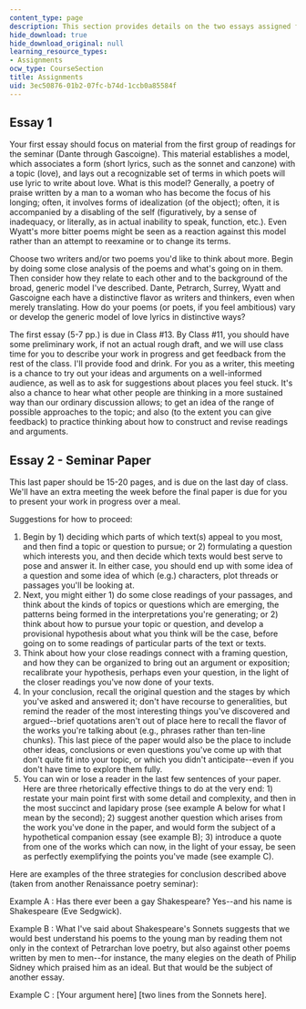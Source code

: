 ```yaml
---
content_type: page
description: This section provides details on the two essays assigned for the course.
hide_download: true
hide_download_original: null
learning_resource_types:
- Assignments
ocw_type: CourseSection
title: Assignments
uid: 3ec50876-01b2-07fc-b74d-1ccb0a85584f
---
```


Essay 1
-------

Your first essay should focus on material from the first group of readings for the seminar (Dante through Gascoigne). This material establishes a model, which associates a form (short lyrics, such as the sonnet and canzone) with a topic (love), and lays out a recognizable set of terms in which poets will use lyric to write about love. What is this model? Generally, a poetry of praise written by a man to a woman who has become the focus of his longing; often, it involves forms of idealization (of the object); often, it is accompanied by a disabling of the self (figuratively, by a sense of inadequacy, or literally, as in actual inability to speak, function, etc.). Even Wyatt's more bitter poems might be seen as a reaction against this model rather than an attempt to reexamine or to change its terms.

Choose two writers and/or two poems you'd like to think about more. Begin by doing some close analysis of the poems and what's going on in them. Then consider how they relate to each other and to the background of the broad, generic model I've described. Dante, Petrarch, Surrey, Wyatt and Gascoigne each have a distinctive flavor as writers and thinkers, even when merely translating. How do your poems (or poets, if you feel ambitious) vary or develop the generic model of love lyrics in distinctive ways?

The first essay (5-7 pp.) is due in Class #13. By Class #11, you should have some preliminary work, if not an actual rough draft, and we will use class time for you to describe your work in progress and get feedback from the rest of the class. I'll provide food and drink. For you as a writer, this meeting is a chance to try out your ideas and arguments on a well-informed audience, as well as to ask for suggestions about places you feel stuck. It's also a chance to hear what other people are thinking in a more sustained way than our ordinary discussion allows; to get an idea of the range of possible approaches to the topic; and also (to the extent you can give feedback) to practice thinking about how to construct and revise readings and arguments.

Essay 2 - Seminar Paper
-----------------------

This last paper should be 15-20 pages, and is due on the last day of class. We'll have an extra meeting the week before the final paper is due for you to present your work in progress over a meal.

Suggestions for how to proceed:

1.  Begin by 1) deciding which parts of which text(s) appeal to you most, and then find a topic or question to pursue; or 2) formulating a question which interests you, and then decide which texts would best serve to pose and answer it. In either case, you should end up with some idea of a question and some idea of which (e.g.) characters, plot threads or passages you'll be looking at.
2.  Next, you might either 1) do some close readings of your passages, and think about the kinds of topics or questions which are emerging, the patterns being formed in the interpretations you're generating; or 2) think about how to pursue your topic or question, and develop a provisional hypothesis about what you think will be the case, before going on to some readings of particular parts of the text or texts.
3.  Think about how your close readings connect with a framing question, and how they can be organized to bring out an argument or exposition; recalibrate your hypothesis, perhaps even your question, in the light of the closer readings you've now done of your texts.
4.  In your conclusion, recall the original question and the stages by which you've asked and answered it; don't have recourse to generalities, but remind the reader of the most interesting things you've discovered and argued--brief quotations aren't out of place here to recall the flavor of the works you're talking about (e.g., phrases rather than ten-line chunks). This last piece of the paper would also be the place to include other ideas, conclusions or even questions you've come up with that don't quite fit into your topic, or which you didn't anticipate--even if you don't have time to explore them fully.
5.  You can win or lose a reader in the last few sentences of your paper. Here are three rhetorically effective things to do at the very end: 1) restate your main point first with some detail and complexity, and then in the most succinct and lapidary prose (see example A below for what I mean by the second); 2) suggest another question which arises from the work you've done in the paper, and would form the subject of a hypothetical companion essay (see example B); 3) introduce a quote from one of the works which can now, in the light of your essay, be seen as perfectly exemplifying the points you've made (see example C).

Here are examples of the three strategies for conclusion described above (taken from another Renaissance poetry seminar):

Example A : Has there ever been a gay Shakespeare? Yes--and his name is Shakespeare (Eve Sedgwick).

Example B : What I've said about Shakespeare's Sonnets suggests that we would best understand his poems to the young man by reading them not only in the context of Petrarchan love poetry, but also against other poems written by men to men--for instance, the many elegies on the death of Philip Sidney which praised him as an ideal. But that would be the subject of another essay.

Example C : \[Your argument here\] \[two lines from the Sonnets here\].